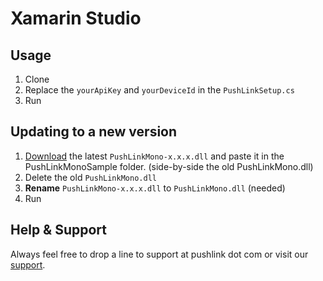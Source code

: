 # Xamarin Studio

## Usage

1. Clone
2. Replace the `yourApiKey` and `yourDeviceId` in the `PushLinkSetup.cs`
3. Run

## Updating to a new version

1. [Download](https://www.pushlink.com/docs.xhtml#monodroid) the latest `PushLinkMono-x.x.x.dll` and paste it in the PushLinkMonoSample folder. (side-by-side the old PushLinkMono.dll)
2. Delete the old `PushLinkMono.dll`
3. **Rename** `PushLinkMono-x.x.x.dll` to `PushLinkMono.dll` (needed)
4. Run

## Help & Support

Always feel free to drop a line to support at pushlink dot com or visit our [support](https://www.pushlink.com/support.xhtml).

